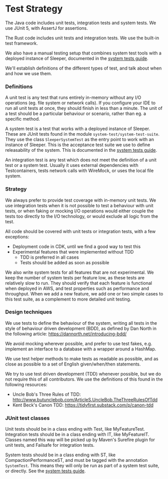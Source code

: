 Test Strategy
=============

The Java code includes unit tests, integration tests and system tests. We use JUnit 5, with AssertJ for assertions.

The Rust code includes unit tests and integration tests. We use the built-in test framework.

We also have a manual testing setup that combines system test tools with a deployed instance of Sleeper, documented in
the [system tests guide](system-tests.md#manual-testing).

We'll establish definitions of the different types of test, and talk about when and how we use them.

### Definitions

A unit test is any test that runs entirely in-memory without any I/O operations (eg. file system or network calls).
If you configure your IDE to run all unit tests at once, they should finish in less than a minute. The unit of a test
should be a particular behaviour or scenario, rather than eg. a specific method.

A system test is a test that works with a deployed instance of Sleeper. These are JUnit tests found in the
module `system-test/system-test-suite`. They use the class `SleeperSystemTest` as the entry point to work with an
instance of Sleeper. This is the acceptance test suite we use to define releasability of the system. This is documented
in the [system tests guide](system-tests.md#acceptance-tests).

An integration test is any test which does not meet the definition of a unit test or a system test. Usually it uses
external dependencies with Testcontainers, tests network calls with WireMock, or uses the local file system.

### Strategy

We always prefer to provide test coverage with in-memory unit tests. We use integration tests when it is not possible to
test a behaviour with unit tests, or when faking or mocking I/O operations would either couple the tests too directly to
the I/O technology, or would exclude all logic from the test.

All code should be covered with unit tests or integration tests, with a few exceptions:

- Deployment code in CDK, until we find a good way to test this
- Experimental features that were implemented without TDD
  - TDD is preferred in all cases
  - Tests should be added as soon as possible

We also write system tests for all features that are not experimental. We keep the number of system tests per feature
low, as these tests are relatively slow to run. They should verify that each feature is functional when deployed in AWS,
and test properties such as performance and throughput. When we add a new feature, we add one or two simple cases to
this test suite, as a complement to more detailed unit testing.

### Design techniques

We use tests to define the behaviour of the system, writing all tests in the style of behaviour driven development
(BDD), as defined by Dan North in the following article: https://dannorth.net/introducing-bdd/

We avoid mocking wherever possible, and prefer to use test fakes, e.g. implement an interface to a database with a
wrapper around a HashMap.

We use test helper methods to make tests as readable as possible, and as close as possible to a set of English
given/when/then statements.

We try to use test driven development (TDD) whenever possible, but we do not require this of all contributors. We use
the definitions of this found in the following resources:

- Uncle Bob's Three Rules of TDD: http://www.butunclebob.com/ArticleS.UncleBob.TheThreeRulesOfTdd
- Kent Beck's Canon TDD: https://tidyfirst.substack.com/p/canon-tdd

### JUnit test classes

Unit tests should be in a class ending with Test, like MyFeatureTest. Integration tests should be in a class ending with
IT, like MyFeatureIT. Classes named this way will be picked up by Maven's Surefire plugin for unit tests, and Failsafe
for integration tests.

System tests should be in a class ending with ST, like CompactionPerformanceST, and must be tagged with the annotation
`SystemTest`. This means they will only be run as part of a system test suite, or directly. See
the [system tests guide](system-tests.md#acceptance-tests).
